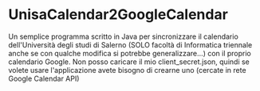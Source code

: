 # UnisaCalendar2GoogleCalendar

Un semplice programma scritto in Java per sincronizzare il calendario dell'Università degli studi di Salerno (SOLO facoltà di Informatica triennale anche se con qualche modifica si potrebbe generalizzare...) con il proprio calendario Google.
Non posso caricare il mio client_secret.json, quindi se volete usare l'applicazione avete bisogno di crearne uno (cercate in rete Google Calendar API)
